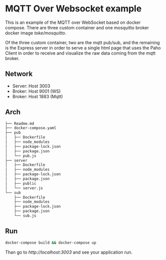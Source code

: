 # MQTT Over Websocket example

This is an example of the MQTT over WebSocket based on docker compose.
There are three custom container and one mosquitto broker docker image *toke/mosquitto*.

Of the three custom container, two are the mqtt pub/sub, and the remaining is the Express server
in order to serve a single html page that uses the Paho Client in order to receive and visualize the 
raw data coming from the mqtt broker.

## Network

- Server: Host 3003	
- Broker: Host 9001 (WS)
- Broker: Host 1883 (Mqtt)

## Arch

``` bash
├── Readme.md
├── docker-compose.yaml
├── pub
│   ├── Dockerfile
│   ├── node_modules
│   ├── package-lock.json
│   ├── package.json
│   └── pub.js
├── server
│   ├── Dockerfile
│   ├── node_modules
│   ├── package-lock.json
│   ├── package.json
│   ├── public
│   └── server.js
└── sub
    ├── Dockerfile
    ├── node_modules
    ├── package-lock.json
    ├── package.json
    └── sub.js

```

## Run

``` sh
docker-compose build && docker-compose up
```

Than go to *http://localhost:3003* and see your application run.